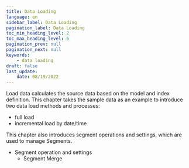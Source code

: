 ```yaml
---
title: Data Loading
language: en
sidebar_label: Data Loading
pagination_label: Data Loading
toc_min_heading_level: 2
toc_max_heading_level: 6
pagination_prev: null
pagination_next: null
keywords:
    - data loading
draft: false
last_update:
    date: 08/19/2022
---
```


Load data calculates the source data based on the model and index definition. This chapter takes the sample data as an example to introduce two data load methods and processes:

- full load
- incremental load by date/time

This chapter also introduces segment operations and settings, which are used to manage Segments.

- Segment operation and settings
  - Segment Merge
